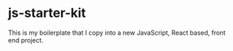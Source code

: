 # js-starter-kit

This is my boilerplate that I copy into a new JavaScript, React based, front end project.
